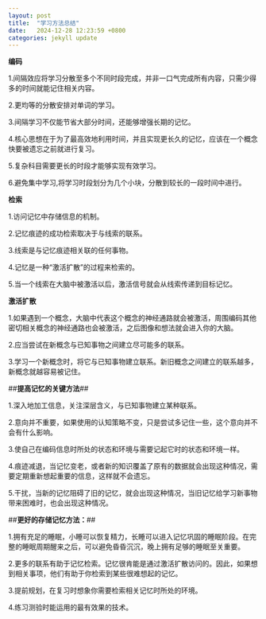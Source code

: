 ```yaml
---
layout: post
title:  "学习方法总结"
date:   2024-12-28 12:23:59 +0800
categories: jekyll update
---
```



**编码**

1.间隔效应将学习分散至多个不同时段完成，并非一口气完成所有内容，只需少得多的时间就能记住相关内容。

2.更均等的分散安排对单词的学习。

3.间隔学习不仅能节省大部分时间，还能够增强长期的记忆。

4.核心思想在于为了最高效地利用时间，并且实现更长久的记忆，应该在一个概念快要被遗忘之前就进行复习。

5.复杂科目需要更长的时段才能够实现有效学习。

6.避免集中学习,将学习时段划分为几个小块，分散到较长的一段时间中进行。


**检索**

1.访问记忆中存储信息的机制。

2.记忆痕迹的成功检索取决于与线索的联系。

3.线索是与记忆痕迹相关联的任何事物。

4.记忆是一种“激活扩散”的过程来检索的。

5.当一个线索在大脑中被激活以后，激活信号就会从线索传递到目标记忆。



**激活扩散**

1.如果遇到一个概念，大脑中代表这个概念的神经通路就会被激活，周围编码其他密切相关概念的神经通路也会被激活，之后图像和想法就会进入你的大脑。

2.应当尝试在新概念与已知事物之间建立尽可能多的联系。

3.学习一个新概念时，将它与已知事物建立联系。新旧概念之间建立的联系越多，新概念就越容易被记住。


##**提高记忆的关键方法**##

1.深入地加工信息，关注深层含义，与已知事物建立某种联系。

2.意向并不重要，如果使用的认知策略不变，只是尝试多记住一些，这个意向并不会有什么影响。

3.使自己在编码信息时所处的状态和环境与需要记起它时的状态和环境一样。

4.痕迹减退，当记忆变老，或者新的知识覆盖了原有的数据就会出现这种情况，需要定期重新想起重要的信息，这样就不会遗忘。

5.干扰，当新的记忆阻碍了旧的记忆，就会出现这种情况，当旧记忆给学习新事物带来困难时，也会出现这种情况。


##**更好的存储记忆方法：**##

1.拥有充足的睡眠，小睡可以恢复精力，长睡可以进入记忆巩固的睡眠阶段。在完整的睡眠周期醒来之后，可以避免昏昏沉沉，晚上拥有足够的睡眠至关重要。

2.更多的联系有助于记忆检索。记忆很肯能是通过激活扩散访问的。因此，如果想到相关事项，他们有助于你检索到某些很难想起的记忆。

3.提前规划，在复习时想象你需要检索相关记忆时所处的环境。

4.练习测验时能运用的最有效果的技术。
